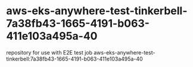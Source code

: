 # aws-eks-anywhere-test-tinkerbell-7a38fb43-1665-4191-b063-411e103a495a-40
repository for use with E2E test job aws-eks-anywhere-test-tinkerbell:7a38fb43-1665-4191-b063-411e103a495a-40
